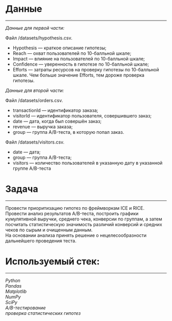 # Данные
___
*Данные для первой части:*  
  
Файл /datasets/hypothesis.csv.  
  - Hypothesis — краткое описание гипотезы;  
  - Reach — охват пользователей по 10-балльной шкале;  
  - Impact — влияние на пользователей по 10-балльной шкале;  
  - Confidence — уверенность в гипотезе по 10-балльной шкале;  
  - Efforts — затраты ресурсов на проверку гипотезы по 10-балльной шкале. Чем больше значение Efforts, тем дороже проверка гипотезы.  
  
*Данные для второй части:*  
  
Файл /datasets/orders.csv.   
  - transactionId — идентификатор заказа;  
  - visitorId — идентификатор пользователя, совершившего заказ;  
  - date — дата, когда был совершён заказ;  
  - revenue — выручка заказа;  
  - group — группа A/B-теста, в которую попал заказ.  
  
Файл /datasets/visitors.csv.  
  - date — дата;  
  - group — группа A/B-теста;  
  - visitors — количество пользователей в указанную дату в указанной группе A/B-теста
  
# Задача
___
Провести приоритизацию гипотез по фреймворкам ICE и RICE.  
Провести анализ результатов A/B-теста, построить графики кумулятивной выручки, среднего чека, конверсии по группам, а затем посчитать статистическую значимость различий конверсий и средних чеков по сырым и очищенным данным.  
На основании анализа принять решение о нецелесообразности дальнейшего проведения теста.

# Используемый стек:
___
*Python  
Pandas  
Matplotlib  
NumPy  
SciPy  
A/B-тестирование  
проверка статистических гипотез*
